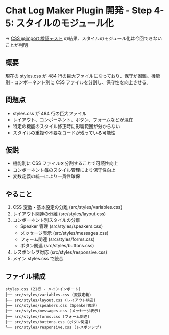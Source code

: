 # Chat Log Maker Plugin 開発 - Step 4-5: スタイルのモジュール化

-> [CSS @import 検証テスト](./css-import-test.md) の結果、スタイルのモジュール化は今回できないことが判明

## 概要

現在の styles.css が 484 行の巨大ファイルになっており、保守が困難。機能別・コンポーネント別に CSS ファイルを分割し、保守性を向上させる。

## 問題点

- styles.css が 484 行の巨大ファイル
- レイアウト、コンポーネント、ボタン、フォームなどが混在
- 特定の機能のスタイル修正時に影響範囲が分からない
- スタイルの重複や不要なコードが残っている可能性

## 仮説

- 機能別に CSS ファイルを分割することで可読性向上
- コンポーネント毎のスタイル管理により保守性向上
- 変数定義の統一により一貫性確保

## やること

1. CSS 変数・基本設定の分離 (src/styles/variables.css)
2. レイアウト関連の分離 (src/styles/layout.css)
3. コンポーネント別スタイルの分離
   - Speaker 管理 (src/styles/speakers.css)
   - メッセージ表示 (src/styles/messages.css)
   - フォーム関連 (src/styles/forms.css)
   - ボタン関連 (src/styles/buttons.css)
4. レスポンシブ対応 (src/styles/responsive.css)
5. メイン styles.css で統合

## ファイル構成

```text
styles.css (21行 - メインインポート)
├── src/styles/variables.css (変数定義)
├── src/styles/layout.css (レイアウト構造)
├── src/styles/speakers.css (Speaker管理)
├── src/styles/messages.css (メッセージ表示)
├── src/styles/forms.css (フォーム関連)
├── src/styles/buttons.css (ボタン関連)
└── src/styles/responsive.css (レスポンシブ)
```

